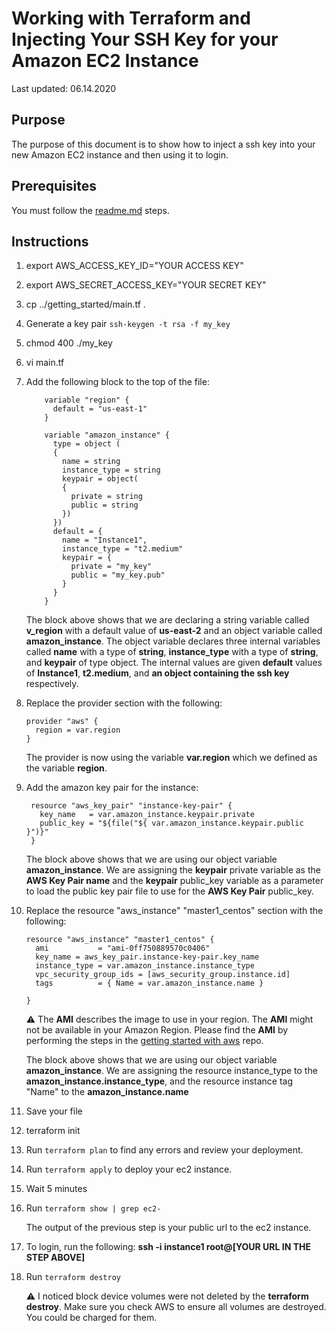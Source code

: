# Working with Terraform and Injecting Your SSH Key for your Amazon EC2 Instance

Last updated: 06.14.2020

## Purpose

The purpose of this document is to show how to inject a ssh key into your
new Amazon EC2 instance and then using it to login.

## Prerequisites

You must follow the [readme.md](../t1-getting-started/readme.md) steps.

## Instructions

1. export AWS_ACCESS_KEY_ID="YOUR ACCESS KEY"
1. export AWS_SECRET_ACCESS_KEY="YOUR SECRET KEY"
1. cp ../getting_started/main.tf .
1. Generate a key pair `ssh-keygen -t rsa -f my_key`
1. chmod 400 ./my_key
1. vi main.tf
1. Add the following block to the top of the file:

    ```hcl-terraform
        variable "region" {
          default = "us-east-1"
        }
        
        variable "amazon_instance" {
          type = object (
          {
            name = string
            instance_type = string
            keypair = object(
            {
              private = string
              public = string
            })
          })
          default = {
            name = "Instance1",
            instance_type = "t2.medium"
            keypair = {
              private = "my_key"
              public = "my_key.pub"
            }
          }
        }
    ```

    The block above shows that we are declaring a string
    variable called **v_region** with a default value of
    **us-east-2** and an object variable called **amazon_instance**.
    The object variable declares three internal variables called
    **name** with a type of **string**, **instance_type** with
    a type of **string**, and **keypair** of type object.
    The internal values are given **default**
    values of **Instance1**, **t2.medium**, and **an object
    containing the ssh key** respectively.

1. Replace the provider section with the following:

    ```hcl-terraform
    provider "aws" {
      region = var.region
    }
    ```

   The provider is now using the variable **var.region** which we
   defined as the variable **region**.

1. Add the amazon key pair for the instance:

    ```hcl-terraform
     resource "aws_key_pair" "instance-key-pair" {
       key_name   = var.amazon_instance.keypair.private
       public_key = "${file("${ var.amazon_instance.keypair.public }")}"
     }
    ```
    The block above shows that we are using our object variable
    **amazon_instance**.  We are assigning the **keypair** private variable
    as the **AWS Key Pair name** and the **keypair** public_key variable
    as a parameter to load the public key pair file to use for
    the **AWS Key Pair** public_key.
   
1. Replace the resource "aws_instance" "master1_centos" section
with the following:

   ```hcl-terraform
   resource "aws_instance" "master1_centos" {
     ami           = "ami-0ff750889570c0406"
     key_name = aws_key_pair.instance-key-pair.key_name
     instance_type = var.amazon_instance.instance_type
     vpc_security_group_ids = [aws_security_group.instance.id]
     tags          = { Name = var.amazon_instance.name }

   }
    ```
    :warning: The **AMI** describes the image to use in your region.  The
    **AMI** might not be available in your Amazon Region.  Please find the
    **AMI** by performing the steps in the
    [getting started with aws](https://github.com/bretmullinix/getting-started-working-with-aws) repo.

   The block above shows that we are using our object variable
   **amazon_instance**.  We are assigning the resource instance_type to
   the **amazon_instance.instance_type**, and the resource instance
   tag "Name" to the **amazon_instance.name**

1. Save your file
1. terraform init
1. Run `terraform plan` to find any errors and review
your deployment.
1. Run `terraform apply` to deploy your ec2 instance.
1. Wait 5 minutes
1. Run `terraform show | grep ec2-`

    The output of the previous step is your public url to the ec2 instance.

1. To login, run the following:
**ssh -i instance1 root@[YOUR URL IN THE STEP ABOVE]**
1. Run `terraform destroy`

    :warning: I noticed block device volumes were not deleted by the
    **terraform destroy**.  Make sure you check AWS to ensure all
    volumes are destroyed.  You could be charged for them.